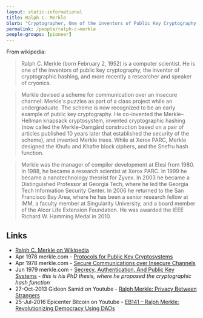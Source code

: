 ```yaml
---
layout: static-informational
title: Ralph C. Merkle
blurb: "Cryptographer, One of the inventors of Public Key Cryptography, Inventor of the cryptographic hash"
permalink: /people/ralph-c-merkle
people-groups: [pioneer]
---
```


From wikipedia:

> Ralph C. Merkle (born February 2, 1952) is a computer scientist. He is one of the inventors of public key cryptography, the inventor of cryptographic hashing, and more recently a researcher and speaker of cryonics.

> Merkle devised a scheme for communication over an insecure channel: Merkle's puzzles as part of a class project while an undergraduate. The scheme is now recognized to be an early example of public key cryptography. He co-invented the Merkle–Hellman knapsack cryptosystem, invented cryptographic hashing (now called the Merkle–Damgård construction based on a pair of articles published 10 years later that established the security of the scheme), and invented Merkle trees. While at Xerox PARC, Merkle designed the Khufu and Khafre block ciphers, and the Snefru hash function.

> Merkle was the manager of compiler development at Elxsi from 1980. In 1988, he became a research scientist at Xerox PARC. In 1999 he became a nanotechnology theorist for Zyvex. In 2003 he became a Distinguished Professor at Georgia Tech, where he led the Georgia Tech Information Security Center. In 2006 he returned to the San Francisco Bay Area, where he has been a senior research fellow at IMM, a faculty member at Singularity University, and a board member of the Alcor Life Extension Foundation. He was awarded the IEEE Richard W. Hamming Medal in 2010.

## Links

* [Ralph C. Merkle on Wikipedia](https://en.wikipedia.org/wiki/Ralph_Merkle)
* Apr 1978 merkle.com - [Protocols for Public Key Cryptosystems](http://www.merkle.com/papers/Protocols.pdf)
* Apr 1978 merkle.com - [Secure Communications over Insecure Channels](http://www.merkle.com/1974/Puzzles1975.12.07.pdf)
* Jun 1979 merkle.com - [Secrecy, Authentication, And Public Key Systems](http://www.merkle.com/papers/Thesis1979.pdf) - _this is his PhD thesis, where he proposed the cryptographic hash function_
* 27-Oct-2013 Gideon Samid on Youtube - [Ralph Merkle: Privacy Between Strangers](https://www.youtube.com/watch?v=jKpkM7Zeb6U)
* 25-Jul-2016 Epicenter Bitcoin on Youtube - [EB141 – Ralph Merkle: Revolutionizing Democracy Using DAOs](https://www.youtube.com/watch?v=dvzpvXLbpv4)

